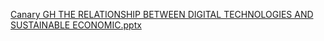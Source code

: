 [Canary GH THE RELATIONSHIP BETWEEN DIGITAL TECHNOLOGIES AND SUSTAINABLE ECONOMIC.pptx](https://github.com/HumphrelineAmaKayseku/Canary-GH-UNITAR-Hackathon-Revolutionizing-Tomorrow/files/14133617/Canary.GH.THE.RELATIONSHIP.BETWEEN.DIGITAL.TECHNOLOGIES.AND.SUSTAINABLE.ECONOMIC.pptx)
